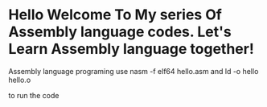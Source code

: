 # Hello Welcome To My series Of Assembly language codes. Let's Learn Assembly language together!
Assembly language programing
use
nasm -f elf64 hello.asm and
ld -o hello hello.o 

to run the code
